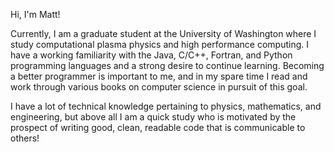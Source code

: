 Hi, I'm Matt! 

Currently, I am a graduate student at the University of Washington where I study computational plasma physics and high performance computing. I have a working familiarity with the Java, C/C++, Fortran, and Python programming languages and a strong desire to continue learning. Becoming a better programmer is important to me, and in my spare time I read and work through various books on computer science in pursuit of this goal.   

I have a lot of technical knowledge pertaining to physics, mathematics, and engineering, but above all I am a quick study who is motivated by the prospect of writing good, clean, readable code that is communicable to others! 
